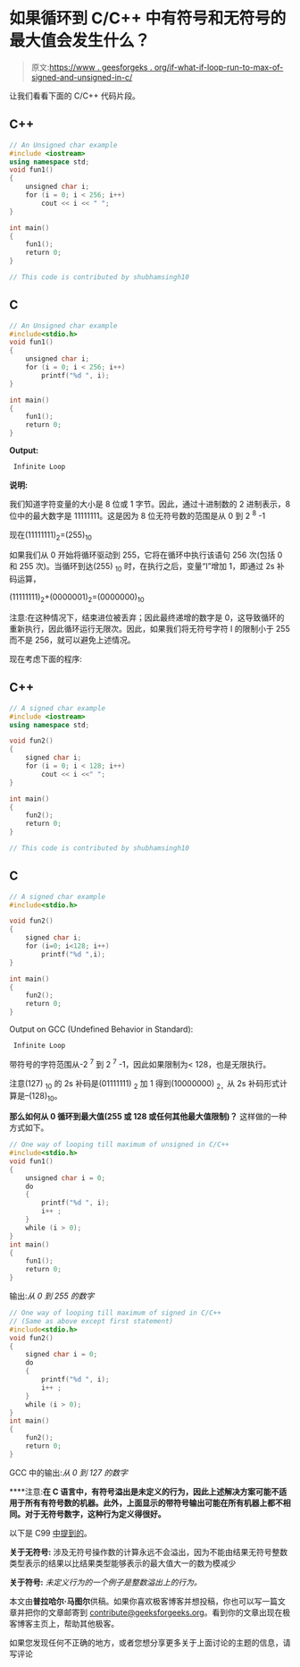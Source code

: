 # 如果循环到 C/C++ 中有符号和无符号的最大值会发生什么？

> 原文:[https://www . geesforgeks . org/if-what-if-loop-run-to-max-of-signed-and-unsigned-in-c/](https://www.geeksforgeeks.org/what-happens-if-loop-runs-till-maximum-of-signed-and-unsigned-in-c/)

让我们看看下面的 C/C++ 代码片段。

## C++

```cpp
// An Unsigned char example
#include <iostream>
using namespace std;
void fun1()
{
    unsigned char i;
    for (i = 0; i < 256; i++)
        cout << i << " ";
}

int main()
{
    fun1();
    return 0;
}

// This code is contributed by shubhamsingh10
```

## C

```cpp
// An Unsigned char example
#include<stdio.h>
void fun1()
{
    unsigned char i;
    for (i = 0; i < 256; i++)
        printf("%d ", i);
}

int main()
{
    fun1();
    return 0;
}
```

**Output:**

```cpp
 Infinite Loop 
```

**说明:**

我们知道字符变量的大小是 8 位或 1 字节。因此，通过十进制数的 2 进制表示，8 位中的最大数字是 11111111。这是因为 8 位无符号数的范围是从 0 到 2 <sup>8</sup> -1

现在(11111111)<sub>2</sub>=(255)<sub>10</sub>

如果我们从 0 开始将循环驱动到 255，它将在循环中执行该语句 256 次(包括 0 和 255 次)。当循环到达(255) <sub>10</sub> 时，在执行之后，变量“I”增加 1，即通过 2s 补码运算，

(11111111)<sub>2</sub>+(0000001)<sub>2</sub>=(0000000)<sub>10</sub>

注意:在这种情况下，结束进位被丢弃；因此最终递增的数字是 0，这导致循环的重新执行，因此循环运行无限次。因此，如果我们将无符号字符 I 的限制小于 255 而不是 256，就可以避免上述情况。

现在考虑下面的程序:

## C++

```cpp
// A signed char example
#include <iostream>
using namespace std;

void fun2()
{
    signed char i;
    for (i = 0; i < 128; i++)
        cout << i <<" ";
}

int main()
{
    fun2();
    return 0;
}

// This code is contributed by shubhamsingh10
```

## C

```cpp
// A signed char example
#include<stdio.h>

void fun2()
{
    signed char i;
    for (i=0; i<128; i++)
        printf("%d ",i);
}

int main()
{
    fun2();
    return 0;
}
```

Output on GCC (Undefined Behavior in Standard):

```cpp
 Infinite Loop  
```

带符号的字符范围从-2 <sup>7</sup> 到 2 <sup>7</sup> -1，因此如果限制为< 128，也是无限执行。

注意(127) <sub>10</sub> 的 2s 补码是(01111111) <sub>2</sub> 加 1 得到(10000000) <sub>2，</sub>从 2s 补码形式计算是–(128)<sub>10</sub>。

**那么如何从 0 循环到最大值(255 或 128 或任何其他最大值限制)？**
这样做的一种方式如下。

```cpp
// One way of looping till maximum of unsigned in C/C++
#include<stdio.h>
void fun1()
{
    unsigned char i = 0;
    do
    {
        printf("%d ", i);
        i++ ;
    }
    while (i > 0);
}
int main()
{
    fun1();
    return 0;
}
```

输出:*从 0 到 255 的数字*

```cpp
// One way of looping till maximum of signed in C/C++
// (Same as above except first statement)
#include<stdio.h>
void fun2()
{
    signed char i = 0;
    do
    {
        printf("%d ", i);
        i++ ;
    }
    while (i > 0);
}
int main()
{
    fun2();
    return 0;
}
```

GCC 中的输出:*从 0 到 127 的数字*

 ****注意:**在 C 语言中，有符号溢出是未定义的行为，因此上述解决方案可能不适用于所有有符号数的机器。此外，上面显示的带符号输出可能在所有机器上都不相同。对于无符号数字，这种行为定义得很好。**

以下是 C99 [中提到的](http://www.open-std.org/jtc1/sc22/wg14/www/docs/n1570.pdf)。

**关于无符号:**
涉及无符号操作数的计算永远不会溢出，因为不能由结果无符号整数类型表示的结果以比结果类型能够表示的最大值大一的数为模减少

**关于符号:**
*未定义行为的一个例子是整数溢出上的行为。*

本文由**普拉哈尔·马图尔**供稿。如果你喜欢极客博客并想投稿，你也可以写一篇文章并把你的文章邮寄到 contribute@geeksforgeeks.org。看到你的文章出现在极客博客主页上，帮助其他极客。

如果您发现任何不正确的地方，或者您想分享更多关于上面讨论的主题的信息，请写评论